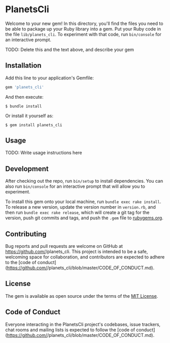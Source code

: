 # PlanetsCli

Welcome to your new gem! In this directory, you'll find the files you need to be able to package up your Ruby library into a gem. Put your Ruby code in the file `lib/planets_cli`. To experiment with that code, run `bin/console` for an interactive prompt.

TODO: Delete this and the text above, and describe your gem

## Installation

Add this line to your application's Gemfile:

```ruby
gem 'planets_cli'
```

And then execute:

    $ bundle install

Or install it yourself as:

    $ gem install planets_cli

## Usage

TODO: Write usage instructions here

## Development

After checking out the repo, run `bin/setup` to install dependencies. You can also run `bin/console` for an interactive prompt that will allow you to experiment.

To install this gem onto your local machine, run `bundle exec rake install`. To release a new version, update the version number in `version.rb`, and then run `bundle exec rake release`, which will create a git tag for the version, push git commits and tags, and push the `.gem` file to [rubygems.org](https://rubygems.org).

## Contributing

Bug reports and pull requests are welcome on GitHub at https://github.com/<github username>/planets_cli. This project is intended to be a safe, welcoming space for collaboration, and contributors are expected to adhere to the [code of conduct](https://github.com/<github username>/planets_cli/blob/master/CODE_OF_CONDUCT.md).


## License

The gem is available as open source under the terms of the [MIT License](https://opensource.org/licenses/MIT).

## Code of Conduct

Everyone interacting in the PlanetsCli project's codebases, issue trackers, chat rooms and mailing lists is expected to follow the [code of conduct](https://github.com/<github username>/planets_cli/blob/master/CODE_OF_CONDUCT.md).
